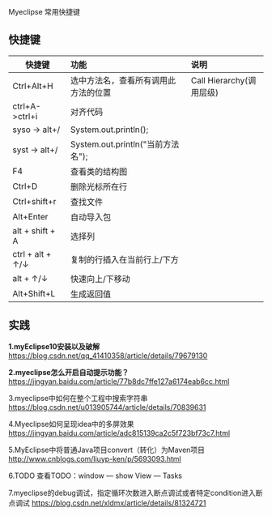 Myeclipse 常用快捷键

## 快捷键

| 快捷键           | 功能                                 | 说明                     |
| ---------------- | :----------------------------------- | :----------------------- |
| Ctrl+Alt+H       | 选中方法名，查看所有调用此方法的位置 | Call Hierarchy(调用层级) |
| ctrl+A->ctrl+i   | 对齐代码                             |                          |
| syso -> alt+/    | System.out.println();                |                          |
| syst -> alt+/    | System.out.println("当前方法名");    |                          |
| F4               | 查看类的结构图                       |                          |
| Ctrl+D           | 删除光标所在行                       |                          |
| Ctrl+shift+r     | 查找文件                             |                          |
| Alt+Enter        | 自动导入包                           |                          |
| alt + shift + A  | 选择列                               |                          |
| ctrl + alt + ↑/↓ | 复制的行插入在当前行上/下方          |                          |
| alt + ↑/↓        | 快速向上/下移动                      |                          |
| Alt+Shift+L      | 生成返回值                           |                          |







## 实践

**1.myEclipse10安装以及破解**
https://blog.csdn.net/qq_41410358/article/details/79679130

**2.myeclipse怎么开启自动提示功能？**
https://jingyan.baidu.com/article/77b8dc7ffe127a6174eab6cc.html

3.myeclipse中如何在整个工程中搜索字符串
https://blog.csdn.net/u013905744/article/details/70839631

4.Myeclipse如何呈现idea中的多屏效果
https://jingyan.baidu.com/article/adc815139ca2c5f723bf73c7.html

5.MyEclipse中将普通Java项目convert（转化）为Maven项目
http://www.cnblogs.com/liuyp-ken/p/5693093.html

6.TODO
查看TODO：window — show View — Tasks

7.myeclipse的debug调试，指定循环次数进入断点调试或者特定condition进入断点调试
https://blog.csdn.net/xldmx/article/details/81324721